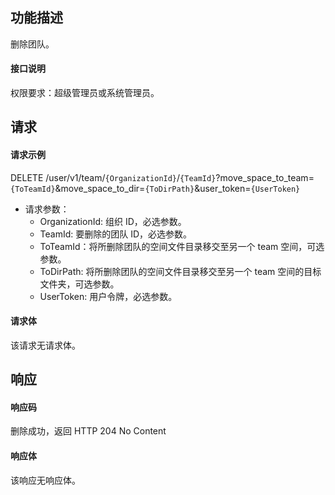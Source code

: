 ## 功能描述

删除团队。

#### 接口说明

权限要求：超级管理员或系统管理员。

## 请求

#### 请求示例

DELETE /user/v1/team/`{OrganizationId}`/`{TeamId}`?move_space_to_team=`{ToTeamId}`&move_space_to_dir=`{ToDirPath}`&user_token=`{UserToken}`

- 请求参数：
  - OrganizationId: 组织 ID，必选参数。
  - TeamId: 要删除的团队 ID，必选参数。
  - ToTeamId：将所删除团队的空间文件目录移交至另一个 team 空间，可选参数。
  - ToDirPath: 将所删除团队的空间文件目录移交至另一个 team 空间的目标文件夹，可选参数。
  - UserToken: 用户令牌，必选参数。
  
#### 请求体

该请求无请求体。

## 响应

#### 响应码

删除成功，返回 HTTP 204 No Content

#### 响应体

该响应无响应体。
